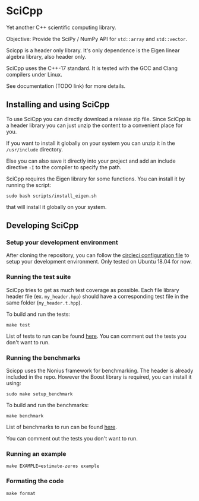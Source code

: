 # SciCpp

Yet another C++ scientific computing library.

Objective: Provide the SciPy / NumPy API for `std::array` and `std::vector`.

Scicpp is a header only library.
It's only dependence is the Eigen linear algebra library, also header only.

SciCpp uses the C++-17 standard.
It is tested with the GCC and Clang compilers under Linux.

See documentation (TODO link) for more details.

## Installing and using SciCpp

To use SciCpp you can directly download a release zip file.
Since SciCpp is a header library you can just unzip the content to a convenient place for you.

If you want to install it globally on your system you can unzip it in the `/usr/include` directory.

Else you can also save it directly into your project and add an include directive `-I` to the compiler to specify the path.

SciCpp requires the Eigen library for some functions.
You can install it by running the script:

```
sudo bash scripts/install_eigen.sh
```

that will install it globally on your system.

## Developing SciCpp

### Setup your development environment

After cloning the repository, you can follow the [circleci configuration file](.circleci/config.yml) to setup your
development environment. Only tested on Ubuntu 18.04 for now.

### Running the test suite

SciCpp tries to get as much test coverage as possible.
Each file library header file (ex. `my_header.hpp`) should have a
corresponding test file in the same folder (`my_header.t.hpp`).

To build and run the tests:

```
make test
```

List of tests to run can be found [here](tests/scicpp_test.cpp).
You can comment out the tests you don't want to run.

### Running the benchmarks

Scicpp uses the Nonius framework for benchmarking.
The header is already included in the repo.
However the Boost library is required, you can install it using:

```
sudo make setup_benchmark
```

To build and run the benchmarks:

```
make benchmark
```

List of benchmarks to run can be found [here](benchmarks/scicpp_benchmark.cpp).

You can comment out the tests you don't want to run.

### Running an example

```
make EXAMPLE=estimate-zeros example
```

### Formating the code

```
make format
```


